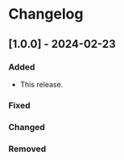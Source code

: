 # Changelog

## [1.0.0] - 2024-02-23

### Added

- This release.

### Fixed

### Changed

### Removed